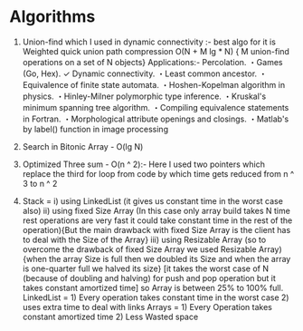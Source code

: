 # Algorithms

1) Union-find which I used in dynamic connectivity :- best algo for it is Weighted quick union path compression 
                                                  O(N + M lg * N) { M union-find operations on a set of N objects}
Applications:- 
  Percolation.
・Games (Go, Hex).
✓ Dynamic connectivity.
・Least common ancestor.
・Equivalence of finite state automata.
・Hoshen-Kopelman algorithm in physics.
・Hinley-Milner polymorphic type inference.
・Kruskal's minimum spanning tree algorithm.
・Compiling equivalence statements in Fortran.
・Morphological attribute openings and closings.
・Matlab's by label() function in image processing

2) Search in Bitonic Array - O(lg N)

3) Optimized Three sum - O(n ^ 2):- Here I used two pointers which replace the third for loop from code by which time gets reduced from n ^ 3 to n ^ 2

4) Stack = i) using LinkedList (it gives us constant time in the worst case also)
           ii) using fixed Size Array (In this case only array build takes N time rest operations are very fast
                                        it could take constant time in the rest of the operation){But the main drawback with fixed Size Array
                                        is the client has to deal with the Size of the Array}
           iii) using Resizable Array (so to overcome the drawback of fixed Size Array we used Resizable Array)
                                       {when the array Size is full then we doubled its Size and when the array is one-quarter full we halved its size}
                                       [it takes the worst case of N (because of doubling and halving) for push and pop operation but it takes constant amortized time]
           so Array is between 25% to 100% full.
           LinkedList = 1) Every operation takes constant time in the worst case
                        2) uses extra time to deal with links
           Arrays    =  1) Every Operation takes constant amortized time
                        2) Less Wasted space
